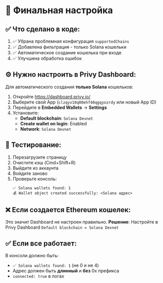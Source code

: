# 🎯 Финальная настройка

## ✅ Что сделано в коде:

1. ✅ Убрана проблемная конфигурация `supportedChains`
2. ✅ Добавлена фильтрация - только Solana кошельки
3. ✅ Автоматическое создание кошелька при входе
4. ✅ Улучшена обработка ошибок

## ⚙️ Нужно настроить в Privy Dashboard:

Для автоматического создания **только Solana** кошельков:

1. Откройте https://dashboard.privy.io/
2. Выберите свой App (`clzqyv10q00ehf40qgqyozrdy` или новый App ID)
3. Перейдите в **Embedded Wallets** → **Settings**
4. Установите:
   - **Default blockchain**: `Solana Devnet`
   - **Create wallet on login**: Enabled
   - **Network**: `Solana Devnet`

## 🧪 Тестирование:

1. Перезагрузите страницу
2. Очистите кэш (Cmd+Shift+R)
3. Выйдите из аккаунта
4. Войдите заново
5. Проверьте консоль:
   ```
   ✅ Solana wallets found: 1
   💰 Wallet object created successfully: <Solana адрес>
   ```

## ❌ Если создается Ethereum кошелек:

Это значит Dashboard не настроен правильно.
**Решение**: Настройте в Privy Dashboard `Default blockchain = Solana Devnet`

## ✅ Если все работает:

В консоли должно быть:
- `✅ Solana wallets found: 1` (не 0 и не 4)
- Адрес должен быть **длинный** и **без** 0x префикса
- `connected: true` в логах
